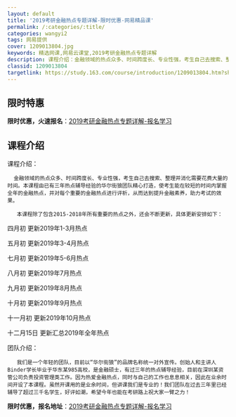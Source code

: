 ```yaml
---
layout: default
title: '2019考研金融热点专题详解-限时优惠-网易精品课'
permalink: /:categories/:title/
categories: wangyi2
tags: 网易提供
cover: 1209013804.jpg
keywords: 精选网课,网易云课堂,2019考研金融热点专题详解
description: 课程介绍：金融领域的热点众多、时间跨度长、专业性强，考生自己去搜索、整理并消化需要花费大量的时间。本课程由已有三年热点辅
classid: 1209013804
targetlink: https://study.163.com/course/introduction/1209013804.htm?share=1&shareId=1025206652&utm_campaign=share&utm_medium=iphoneShare&utm_source=&utm_u=1025206652
---
```


## 限时特惠

**限时优惠，火速报名**：[2019考研金融热点专题详解-报名学习](https://study.163.com/course/introduction/1209013804.htm?share=1&shareId=1025206652&utm_campaign=share&utm_medium=iphoneShare&utm_source=&utm_u=1025206652)

## 课程介绍

课程介绍：

      金融领域的热点众多、时间跨度长、专业性强，考生自己去搜索、整理并消化需要花费大量的时间。本课程由已有三年热点辅导经验的华尔街狼团队精心打造，使考生能在较短的时间内掌握全年的金融热点，并对每个重要的金融热点进行评析，从而达到提升金融素养，助力考试的效果。

       本课程除了包含2015-2018年所有重要的热点之外，还会不断更新，具体更新安排如下：

四月初   更新2019年1-3月热点

五月初   更新2019年3-4月热点

七月初   更新2019年5-6月热点

八月初   更新2019年7月热点

九月初  更新2019年8月热点

十月初  更新2019年9月热点

十一月初 更新2019年10月热点

十二月15日 更新汇总2019年全年热点



团队介绍：

       我们是一个年轻的团队，目前以“华尔街狼”的品牌名称统一对外宣传。创始人和主讲人Binder学长毕业于华东某985高校，是金融硕士，有过三年的热点辅导经验，目前在深圳某资管公司负责投资管理类工作。因为热爱金融热点，同时与自己的工作也息息相关，因此在业余时间开设了本课程。虽然开课用的是业余时间，但讲课我们是专业的！我们团队在过去三年里已经辅导了超过三千名学生，好评如潮，希望今年也能在考研路上祝大家一臂之力！

**限时优惠，报名地址**：[2019考研金融热点专题详解-报名学习](https://study.163.com/course/introduction/1209013804.htm?share=1&shareId=1025206652&utm_campaign=share&utm_medium=iphoneShare&utm_source=&utm_u=1025206652)

